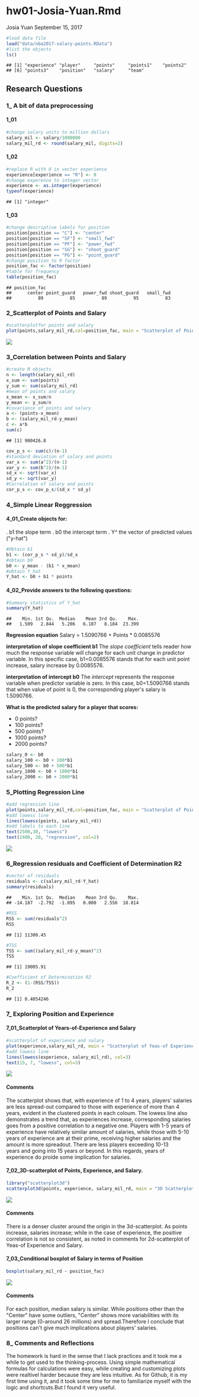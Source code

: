 hw01-Josia-Yuan.Rmd
================
Josia Yuan
September 15, 2017

``` r
#load data file
load("data/nba2017-salary-points.RData")
#list the objects
ls()
```

    ## [1] "experience" "player"     "points"     "points1"    "points2"   
    ## [6] "points3"    "position"   "salary"     "team"

Research Questions
------------------

### 1\_ A bit of data preprocessing

#### 1\_01

``` r
#change salary units to million dollars
salary_mil <- salary/1000000
salary_mil_rd <- round(salary_mil, digits=2)
```

#### 1\_02

``` r
#replace R with 0 in vector experience
experience[experience == "R"] <- 0
#change experence to integer vector
experience <- as.integer(experience)
typeof(experience)
```

    ## [1] "integer"

#### 1\_03

``` r
#change descriptive labels for position
position[position == "C"] <- "center"
position[position == "SF"] <- "small_fwd"
position[position == "PF"] <- "power_fwd"
position[position == "SG"] <- "shoot_guard"
position[position == "PG"] <- "point_guard"
#change position to R factor
position_fac <- factor(position)
#table for frequency
table(position_fac)
```

    ## position_fac
    ##      center point_guard   power_fwd shoot_guard   small_fwd 
    ##          89          85          89          95          83

### 2\_Scatterplot of Points and Salary

``` r
#scatterplotfor points and salary
plot(points,salary_mil_rd,col=position_fac, main = "Scatterplot of Points and Salary")
```

![](hw01-Josia-Yuan_files/figure-markdown_github-ascii_identifiers/unnamed-chunk-5-1.png)

### 3\_Correlation between Points and Salary

``` r
#create R objects
n <- length(salary_mil_rd)
x_sum <- sum(points)
y_sum <- sum(salary_mil_rd)
#mean of points and salary
x_mean <- x_sum/n
y_mean <- y_sum/n
#covariance of points and salary
a <- (points-x_mean)
b <- (salary_mil_rd-y_mean)
c <- a*b
sum(c)
```

    ## [1] 900426.8

``` r
cov_p_s <- sum(c)/(n-1)
#standard deviation of salary and points
var_x <- sum(a^2)/(n-1)
var_y <- sum(b^2)/(n-1)
sd_x <- sqrt(var_x)
sd_y <- sqrt(var_y)
#Correlation of salary and points
cor_p_s <- cov_p_s/(sd_x * sd_y)
```

### 4\_Simple Linear Reggression

#### 4\_01\_Create objects for:

. b1 the slope term . b0 the intercept term . Y^ the vector of predicted values ("y-hat")

``` r
#Obtain b1
b1 <- (cor_p_s * sd_y)/sd_x
#obtain b0
b0 <- y_mean - (b1 * x_mean)
#obtain Y_hat
Y_hat <- b0 + b1 * points
```

#### 4\_02\_Provide answers to the following questions:

``` r
#Summary statistics of Y_hat
summary(Y_hat)
```

    ##    Min. 1st Qu.  Median    Mean 3rd Qu.    Max. 
    ##   1.509   2.844   5.206   6.187   8.184  23.399

**Regression equation**
Salary = 1.5090766 + Points \* 0.0085576

**interpretation of slope coefficient b1**
The *slope coefficient* tells reader how much the response variable will change for each unit change in predictor variable.
In this specific case, b1=0.0085576 stands that for each unit point increase, salary increase by 0.0085576.

**interpretation of intercept b0**
The *intercept* represents the response variable when predictor variable is zero.
In this case, b0=1.5090766 stands that when value of point is 0, the corresponding player's salary is 1.5090766.

**What is the predicted salary for a player that scores:**
- 0 points?
- 100 points?
- 500 points?
- 1000 points?
- 2000 points?

``` r
salary_0 <- b0
salary_100 <- b0 + 100*b1
salary_500 <- b0 + 500*b1
salary_1000 <- b0 + 1000*b1
salary_2000 <- b0 + 2000*b1
```

### 5\_Plotting Regression Line

``` r
#add regression line
plot(points,salary_mil_rd,col=position_fac, main = "Scatterplot of Points and Salary", abline(a = b0, b = b1, col=2))
#add lowess line
lines(lowess(points, salary_mil_rd))
#add labels to each line
text(2500,30, "lowess")
text(2400, 20, "regression", col=2)
```

![](hw01-Josia-Yuan_files/figure-markdown_github-ascii_identifiers/unnamed-chunk-10-1.png)

### 6\_Regression residuals and Coefficient of Determination R2

``` r
#vector of residuals
residuals <- c(salary_mil_rd-Y_hat)
summary(residuals)
```

    ##    Min. 1st Qu.  Median    Mean 3rd Qu.    Max. 
    ## -14.187  -2.792  -1.095   0.000   2.556  18.814

``` r
#RSS
RSS <- sum(residuals^2)
RSS
```

    ## [1] 11300.45

``` r
#TSS
TSS <- sum((salary_mil_rd-y_mean)^2)
TSS
```

    ## [1] 19005.91

``` r
#Coefficient of Determination R2
R_2 <- (1-(RSS/TSS))
R_2
```

    ## [1] 0.4054246

### 7\_ Exploring Position and Experience

#### 7\_01\_Scatterplot of Years-of-Experience and Salary

``` r
#scatterplot of experience and salary
plot(experience,salary_mil_rd, main = "Scatterplot of Yeas-of Experience and Salary")
#add lowess line
lines(lowess(experience, salary_mil_rd), col=3)
text(15, 7, "lowess", col=3)
```

![](hw01-Josia-Yuan_files/figure-markdown_github-ascii_identifiers/unnamed-chunk-12-1.png)

#### Comments

The scatterplot shows that, with experience of 1 to 4 years, players' salaries are less spread-out compared to those with experience of more than 4 years, evident in the clustered points in each coloum. The lowess line also demonstrates a trend that, as experiences increase, corresponding salaries goes from a positive correlation to a negative one.
Players with 1-5 years of experience have relatively similar amount of salaries, while those with 5-10 years of experience are at their prime, receiving higher salaries and the amount is more spreadout. There are less players exceeding 10-13 years and going into 15 years or beyond. In this regards, years of experience do proide some implication for salaries.

#### 7\_02\_3D-scatterplot of Points, Experience, and Salary.

``` r
library("scatterplot3d")
scatterplot3d(points, experience, salary_mil_rd, main = "3D Scatterplot")
```

![](hw01-Josia-Yuan_files/figure-markdown_github-ascii_identifiers/unnamed-chunk-13-1.png)

#### Comments

There is a denser cluster around the origin in the 3d-scatterplot. As points increase, salaries increase; while in the case of experience, the positive correlation is not so consistent, as noted in comments for 2d-scatterplot of Yeas-of Experience and Salary.

#### 7\_03\_Conditional boxplot of Salary in terms of Position

``` r
boxplot(salary_mil_rd ~ position_fac)
```

![](hw01-Josia-Yuan_files/figure-markdown_github-ascii_identifiers/unnamed-chunk-14-1.png)

#### Comments

For each position, median salary is similar. While positions other than the "Center" have some outliers, "Center" shows more variabilities with its larger range (0-around 26 millions) and spread.Therefore I conclude that positions can't give much implications about players' salaries.

### 8\_ Comments and Reflections

The homework is hard in the sense that I lack practices and it took me a while to get used to the thinking-process. Using simple mathematical formulas for calculations were easy, while creating and customizing plots were realtivel harder because they are less intuitive.
As for Github, it is my first time using it, and it took some time for me to familiarize myself with the logic and shortcuts.But I found it very useful.
